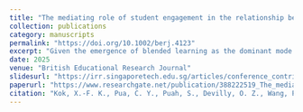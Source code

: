 ```yaml
---
title: "The mediating role of student engagement in the relationship between teacher and digital support and learner satisfaction in blended learning environments at higher education"
collection: publications
category: manuscripts
permalink: "https://doi.org/10.1002/berj.4123"
excerpt: "Given the emergence of blended learning as the dominant mode of learning at university in a post-COVID-19 world, the need to examine students' perceptions of blended learning is increasingly becoming more important. This study examined the mediating role of student engagement in the relationship between the types of support (i.e., teacher, digital) and learner satisfaction in blended learning environments. A sample of 674 Year 1 and Year 2 students from a public university in Singapore participated in this study. Structural equation modelling showed that (1) teacher autonomy and digital relatedness support predicted agentic engagement, (2) digital competence and relatedness support predicted emotional engagement, (3) emotional engagement predicted all learner satisfaction facets except for learner–instructor interaction and (4) agentic engagement predicted all learner satisfaction facets except for learner–technology interaction. Of the four dimensions of student engagement, only emotional and agentic engagement mediated the relationships between various dimensions of support and learner satisfaction. Overall, these findings highlight the importance of emotionally engaging students and imbuing a sense of agency in them to enhance the relationships between the types of support and learner satisfaction."
date: 2025
venue: "British Educational Research Journal"
slidesurl: "https://irr.singaporetech.edu.sg/articles/conference_contribution/Student_Engagement_as_a_Bridge_between_Support_and_Learner_Satisfaction_in_Blended_Learning_Environments_at_Higher_Education/29231579?file=56284028"
paperurl: "https://www.researchgate.net/publication/388222519_The_mediating_role_of_student_engagement_in_the_relationship_between_teacher_and_digital_support_and_learner_satisfaction_in_blended_learning_environments_at_higher_education"
citation: "Kok, X.-F. K., Pua, C. Y., Puah, S., Devilly, O. Z., Wang, P. C., & Chua, E. C.-P. (2025). The mediating role of student engagement in the relationship between teacher and digital support and learner satisfaction in blended learning environments at higher education. British Educational Research Journal, 51(3), 1313–1341. https://doi.org/10.1002/berj.4123"
---
```

